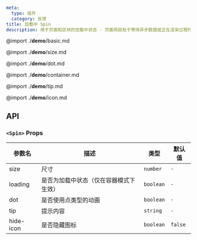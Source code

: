 ```yaml
meta:
  type: 组件
  category: 反馈
title: 加载中 Spin
description: 用于页面和区块的加载中状态 - 页面局部处于等待异步数据或正在渲染过程时，合适的加载动效会有效缓解用户的焦虑。
```

@import ./**demo**/basic.md

@import ./**demo**/size.md

@import ./**demo**/dot.md

@import ./**demo**/container.md

@import ./**demo**/tip.md

@import ./**demo**/icon.md

## API

### `<Spin>` Props

|参数名|描述|类型|默认值|
|---|---|---|---|
|size|尺寸|`number`|`-`|
|loading|是否为加载中状态（仅在容器模式下生效）|`boolean`|`-`|
|dot|是否使用点类型的动画|`boolean`|`-`|
|tip|提示内容|`string`|`-`|
|hide-icon|是否隐藏图标|`boolean`|`false`|